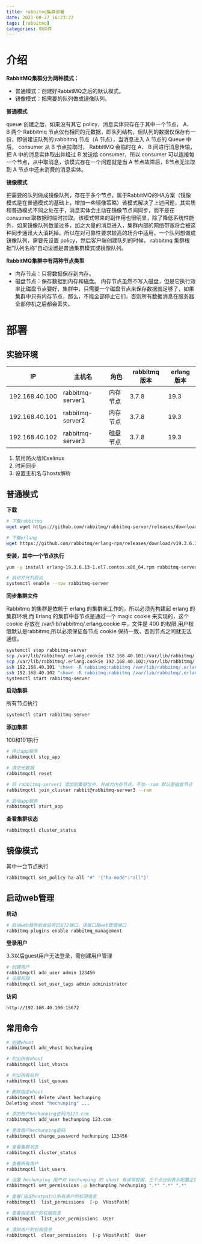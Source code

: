 ```yaml
---
title: rabbitmq集群部署
date: 2021-08-27 16:23:22
tags: [rabbitmq]
categories: 中间件
---
```


# 介绍

**RabbitMQ集群分为两种模式：**

- 普通模式：创建好RabbitMQ之后的默认模式。
- 镜像模式：把需要的队列做成镜像队列。

**普通模式**

queue 创建之后，如果没有其它 policy，消息实体只存在于其中一个节点， A、 B 两个 Rabbitmq 节点仅有相同的元数据，即队列结构，但队列的数据仅保存有一份，即创建该队列的 rabbitmq 节点（A 节点），当消息进入 A 节点的 Queue 中后， consumer 从 B 节点拉取时， RabbitMQ 会临时在 A、 B 间进行消息传输，把 A 中的消息实体取出并经过 B 发送给 consumer，所以 consumer 可以连接每一个节点，从中取消息，该模式存在一个问题就是当 A 节点故障后，B节点无法取到 A 节点中还未消费的消息实体。

**镜像模式**

把需要的队列做成镜像队列，存在于多个节点，属于RabbitMQ的HA方案（镜像模式是在普通模式的基础上，增加一些镜像策略）该模式解决了上述问题，其实质和普通模式不同之处在于，消息实体会主动在镜像节点间同步，而不是在consumer取数据时临时拉取。该模式带来的副作用也很明显，除了降低系统性能外，如果镜像队列数量过多，加之大量的消息进入，集群内部的网络带宽将会被这种同步通讯大大消耗掉。所以在对可靠性要求较高的场合中适用，一个队列想做成镜像队列，需要先设置 policy，然后客户端创建队列的时候， rabbitmq 集群根据“队列名称”自动设置是普通集群模式或镜像队列。

**RabbitMQ集群中有两种节点类型**

- 内存节点：只将数据保存到内存。
- 磁盘节点：保存数据到内存和磁盘。
  内存节点虽然不写入磁盘，但是它执行效率比磁盘节点要好，集群中，只需要一个磁盘节点来保存数据就足够了，如果集群中只有内存节点，那么，不能全部停止它们，否则所有数据消息在服务器全部停机之后都会丢失。

# 部署

## 实验环境

| IP             | 主机名           | 角色     | rabbitmq版本 | erlang版本 |
| -------------- | ---------------- | -------- | ------------ | ---------- |
| 192.168.40.100 | rabbitmq-server1 | 内存节点 | 3.7.8        | 19.3       |
| 192.168.40.101 | rabbitmq-server2 | 内存节点 | 3.7.8        | 19.3       |
| 192.168.40.102 | rabbitmq-server3 | 磁盘节点 | 3.7.8        | 19.3       |

1. 禁用防火墙和selinux
2. 时间同步
3. 设置主机名与hosts解析

## 普通模式

**下载**

```bash
# 下载rabbitmq
wget wget https://github.com/rabbitmq/rabbitmq-server/releases/download/v3.7.8/rabbitmq-server-3.7.8-1.el6.noarch.rpm

# 下载erlang
wget https://github.com/rabbitmq/erlang-rpm/releases/download/v19.3.6.13/erlang-19.3.6.13-1.el7.centos.x86_64.rpm
```

**安装，其中一个节点执行**

```bash
yum -y install erlang-19.3.6.13-1.el7.centos.x86_64.rpm rabbitmq-server-3.7.8-1.el6.noarch.rpm

# 启动并开机启动
systemctl enable --now rabbitmq-server
```

**同步集群文件**

Rabbitmq 的集群是依赖于 erlang 的集群来工作的，所以必须先构建起 erlang 的集群环境,而 Erlang 的集群中各节点是通过一个 magic cookie 来实现的，这个cookie 存放在 /var/lib/rabbitmq/.erlang.cookie 中，文件是 400 的权限,用户权限默认是rabbitmq,所以必须保证各节点 cookie 保持一致，否则节点之间就无法通信。

```bash
systemctl stop rabbitmq-server
scp /var/lib/rabbitmq/.erlang.cookie 192.168.40.101:/var/lib/rabbitmq/
scp /var/lib/rabbitmq/.erlang.cookie 192.168.40.102:/var/lib/rabbitmq/
ssh 192.168.40.101 "chown -R rabbitmq:rabbitmq /var/lib/rabbitmq/.erlang.cookie"
ssh 192.168.40.102 "chown -R rabbitmq:rabbitmq /var/lib/rabbitmq/.erlang.cookie"
systemctl start rabbitmq-server
```

**启动集群**

所有节点执行

```bash
systemctl start rabbitmq-server
```

**添加集群**

100和101执行

```bash
# 停止app服务
rabbitmqctl stop_app 

# 清空元数据
rabbitmqctl reset

# 将 rabbitmq-server1 添加到集群当中，并成为内存节点，不加--ram 默认是磁盘节点
rabbitmqctl join_cluster rabbit@rabbitmq-server3 --ram

# 启动app服务
rabbitmqctl start_app 
```

**查看集群状态**

```bash
rabbitmqctl cluster_status
```

## 镜像模式

其中一台节点执行

```bash
rabbitmqctl set_policy ha-all "#" '{"ha-mode":"all"}'
```

## 启动web管理

**启动**

```bash
# 启动web插件后会监听15672端口，该端口是web管理端口
rabbitmq-plugins enable rabbitmq_management
```

**登录用户**

3.3以后guest用户无法登录，需创建用户管理

```bash
# 创建用户
rabbitmqctl add_user admin 123456
# 设置权限
rabbitmqctl set_user_tags admin administrator
```

**访问**

```bash
http://192.168.40.100:15672
```

## 常用命令

```bash
# 创建vhost
rabbitmqctl add_vhost hechunping

# 列出所有vhost
rabbitmqctl list_vhosts

# 列出所有队列
rabbitmqctl list_queues 

# 删除指定vhost
rabbitmqctl delete_vhost hechunping
Deleting vhost "hechunping" ...

# 添加账户hechunping密码为123.com
rabbitmqctl add_user hechunping 123.com

# 更改用户hechunping密码
rabbitmqctl change_password hechunping 123456

# 查看集群状态
rabbitmqctl cluster_status

# 查看所有用户
rabbitmqctl list_users

# 设置 hechunping 用户对 hechunping 的 vhost 有读写权限，三个点分别表示配置正则、读和写
rabbitmqctl set_permissions -p hechunping hechunping ".*" ".*" ".*"

# 查看(指定hostpath)所有用户的权限信息
rabbitmqctl  list_permissions  [-p  VHostPath]

# 查看指定用户的权限信息
rabbitmqctl  list_user_permissions  User

# 清除用户的权限信息
rabbitmqctl  clear_permissions  [-p VHostPath]  User
```

